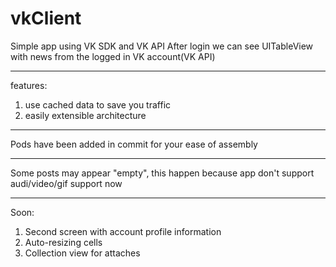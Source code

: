 # vkClient

Simple app using VK SDK and VK API
After login we can see UITableView with news from the logged in VK account(VK API)
***
features:
1) use cached data to save you traffic
2) easily extensible architecture
***
Pods have been added in commit for your ease of assembly
***
Some posts may appear "empty", this happen because app don't support audi/video/gif support now
***
Soon: 
1) Second screen with account profile information
2) Auto-resizing cells 
3) Collection view for attaches 
